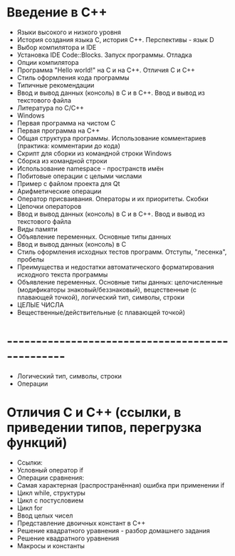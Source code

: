 # Введение в C++
* Языки высокого и низкого уровня
* История создания языка C, история C++. Перспективы - язык D
* Выбор компилятора и IDE
* Установка IDE Code::Blocks. Запуск программы. Отладка
* Опции компилятора
* Программа "Hello world!" на C и на C++. Отличия С и C++
* Стиль оформления кода программы
* Типичные рекомендации
* Ввод и вывод данных (консоль) в C и в C++. Ввод и вывод из текстового файла
* Литература по C/C++
* ﻿Windows
* Первая программа на чистом C
* Первая программа на C++
* Общая структура программы. Использование комментариев (практика: комментарии до кода)
* Скрипт для сборки из командной строки Windows
* Сборка из командной строки
* Использование namespace - пространств имён
* Побитовые операции с целыми числами
* Пример с файлом проекта для Qt
* Арифметические операции
* Оператор присваивания. Операторы и их приоритеты. Скобки
* Цепочки операторов
* Ввод и вывод данных (консоль) в C и в C++. Ввод и вывод из текстового файла
* Виды памяти
* Объявление переменных. Основные типы данных
* Ввод и вывод данных (консоль) в C
* Стиль оформления исходных тестов программ. Отступы, "лесенка", пробелы
* Преимущества и недостатки автоматического форматирования исходного текста программы
* Объявление переменных. Основные типы данных: целочисленные (модификаторы знаковый/беззнаковый), вещественные (с плавающей точкой), логический тип, символы, строки
* ЦЕЛЫЕ ЧИСЛА
* Вещественные/действительные (с плавающей точкой)
# ------------------------------------------------
* Логический тип, символы, строки
* Операции
# ﻿Отличия C и C++ (ссылки, в приведении типов, перегрузка функций)
* Ссылки:
* Условный оператор if
* Операции сравнения:
* Самая характерная (распространённая) ошибка при применении if
* Цикл while, структуры
* Цикл с постусловием
* Цикл for
* Ввод целых чисел
* Представление двоичных констант в C++
* Решение квадратного уравнения - разбор домашнего задания
* Решение квадратного уравнения
* Макросы и константы
